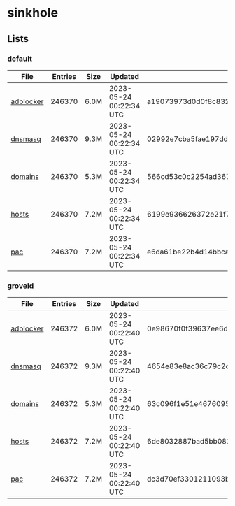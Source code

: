 # sinkhole

## Lists

### default

|File|Entries|Size|Updated|Hash|
|-|-|-|-|-|
|[adblocker](https://raw.githubusercontent.com/groveld/sinkhole/lists/default/adblocker.txt)|246370|6.0M|2023-05-24 00:22:34 UTC|a19073973d0d0f8c832327c6c65a63d48d782c0c60c888e5236908412a395823|
|[dnsmasq](https://raw.githubusercontent.com/groveld/sinkhole/lists/default/dnsmasq.txt)|246370|9.3M|2023-05-24 00:22:34 UTC|02992e7cba5fae197dd20302ca8f2a5f1e8df5f2f194587d4f984a7d1617b93b|
|[domains](https://raw.githubusercontent.com/groveld/sinkhole/lists/default/domains.txt)|246370|5.3M|2023-05-24 00:22:34 UTC|566cd53c0c2254ad367c3b85c4680af44415acb82c461b2f7b2c55976fa2d5c4|
|[hosts](https://raw.githubusercontent.com/groveld/sinkhole/lists/default/hosts.txt)|246370|7.2M|2023-05-24 00:22:34 UTC|6199e936626372e21f74e72305a101191d2389d9169fecadecd45ded44a69c94|
|[pac](https://raw.githubusercontent.com/groveld/sinkhole/lists/default/pac.txt)|246370|7.2M|2023-05-24 00:22:34 UTC|e6da61be22b4d14bbca22d5508037826e86bc18c74f90dfe9546251ed7b9d179|

### groveld

|File|Entries|Size|Updated|Hash|
|-|-|-|-|-|
|[adblocker](https://raw.githubusercontent.com/groveld/sinkhole/lists/groveld/adblocker.txt)|246372|6.0M|2023-05-24 00:22:40 UTC|0e98670f0f39637ee6d3ffa017c68f0155f5166f37911f4ac32736163d751d7b|
|[dnsmasq](https://raw.githubusercontent.com/groveld/sinkhole/lists/groveld/dnsmasq.txt)|246372|9.3M|2023-05-24 00:22:40 UTC|4654e83e8ac36c79c2cd295b17ee3564efcc1ee1821a28a338f27626568ef3df|
|[domains](https://raw.githubusercontent.com/groveld/sinkhole/lists/groveld/domains.txt)|246372|5.3M|2023-05-24 00:22:40 UTC|63c096f1e51e4676095d0b017390cfb0050e363acf6257e082415e51eba5b5dc|
|[hosts](https://raw.githubusercontent.com/groveld/sinkhole/lists/groveld/hosts.txt)|246372|7.2M|2023-05-24 00:22:40 UTC|6de8032887bad5bb082b0e28c58716bf90885d557f679937a66f60ba8f739615|
|[pac](https://raw.githubusercontent.com/groveld/sinkhole/lists/groveld/pac.txt)|246372|7.2M|2023-05-24 00:22:40 UTC|dc3d70ef3301211093b5f2e9e3641fedc67ecc9f42a49b45a42e26ae98233602|
